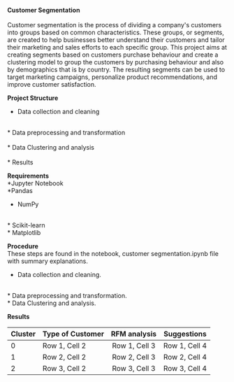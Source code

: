 **Customer Segmentation**
<br><br>
Customer segmentation is the process of dividing a company's customers into groups based on common characteristics. These groups, or 
segments, are created to help businesses better understand their customers and tailor their marketing and sales efforts to each specific group.
This project aims at creating segments based on customers purchase behaviour and create a clustering model to group the customers by purchasing 
behaviour and also by demographics that is by country. The resulting segments can be used to target marketing campaigns, personalize product 
recommendations, and improve customer satisfaction.

**Project Structure** 
* Data collection and cleaning
<br>
* Data preprocessing and transformation
<br>

<br>
* Data Clustering and analysis
<br>

<br>
* Results
<br>


**Requirements**
<br>
*Jupyter Notebook
<br>
*Pandas
<br>
* NumPy
<br>
* Scikit-learn
<br>
* Matplotlib
<br>

**Procedure**
<br>
These steps are found in the notebook, customer segmentation.ipynb file with summary explanations.
<br>
* Data collection and cleaning.
<br>
* Data preprocessing and transformation.
<br>
* Data Clustering and analysis.
<br>

**Results**

| Cluster | Type of Customer | RFM analysis| Suggestions |
|---|---|:---:|---|
| 0 | Row 1, Cell 2 | Row 1, Cell 3 | Row 1, Cell 4 |
| 1 | Row 2, Cell 2 | Row 2, Cell 3 | Row 2, Cell 4 |
| 2 | Row 3, Cell 2 | Row 3, Cell 3 | Row 3, Cell 4 |
